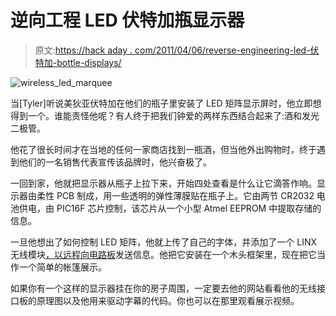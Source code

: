 # 逆向工程 LED 伏特加瓶显示器

> 原文:[https://hack aday . com/2011/04/06/reverse-engineering-led-伏特加-bottle-displays/](https://hackaday.com/2011/04/06/reverse-engineering-led-vodka-bottle-displays/)

![wireless_led_marquee](../Images/9c4b12b2ba983a3cfc27edf5c5472f98.png "wireless_led_marquee")

当[Tyler]听说美狄亚伏特加在他们的瓶子里安装了 LED 矩阵显示屏时，他立即想得到一个。谁能责怪他呢？有人终于把我们钟爱的两样东西结合起来了:酒和发光二极管。

他花了很长时间才在当地的任何一家商店找到一瓶酒，但当他外出购物时，终于遇到他们的一名销售代表宣传该品牌时，他兴奋极了。

一回到家，他就把显示器从瓶子上拉下来，开始四处查看是什么让它滴答作响。显示器由柔性 PCB 制成，用一些透明的弹性薄膜贴在瓶子上。它由两节 CR2032 电池供电，由 PIC16F 芯片控制，该芯片从一个小型 Atmel EEPROM 中提取存储的信息。

一旦他想出了如何控制 LED 矩阵，他就上传了自己的字体，并添加了一个 LINX 无线模块[，以远程向电路板](http://fr.ac.tl/blog/2011/02/03/wireless-atmega8-led-display/)发送信息。他把它安装在一个木头框架里，现在把它当作一个简单的帐篷展示。

如果你有一个这样的显示器挂在你的房子周围，一定要去他的网站看看他的无线接口板的原理图以及他用来驱动字幕的代码。你也可以在那里观看展示视频。